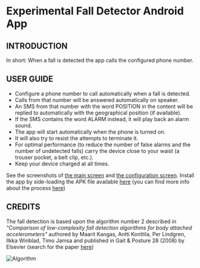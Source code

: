 # Experimental Fall Detector Android App

## INTRODUCTION

In short: When a fall is detected the app calls the configured phone number.

## USER GUIDE

* Configure a phone number to call automatically when a fall is detected.
* Calls from that number will be answered automatically on speaker.
* An SMS from that number with the word POSITION in the content will be replied to automatically with the geographical position (if available).
* If the SMS contains the word ALARM instead, it will play back an alarm sound.
* The app will start automatically when the phone is turned on.
* It will also try to resist the attempts to terminate it.
* For optimal performance (to reduce the number of false alarms and the number of undetected falls) carry the device close to your waist (a trouser pocket, a belt clip, etc.).
* Keep your device charged at all times.

See the screenshots of [the main screen](doc/screenshot.1.png) and [the configuration screen](doc/screenshot.2.png).
Install the app by side-loading the APK file available [here](releases)
(you can find more info about the process [here](https://www.howtogeek.com/313433/how-to-sideload-apps-on-android/))

## CREDITS

The fall detection is based upon the algorithm number 2 described in
*"Comparison of low-complexity fall detection algorithms for body attached accelerometers"*
authored by Maarit Kangas, Antti Konttila, Per Lindgren, Ilkka Winblad, Timo Jamsa
and published in Gait & Posture 28 (2008) by Elsevier (search for the paper [here](https://scholar.google.nl/scholar?hl=en&q=Comparison+of+low-complexity+fall+detection+algorithms+for+body+attached+accelerometers+Kangas+Konttila+Lindgren+Winblad+Jamsa))

![Algorithm](doc/GuardianFallDetector.png)
